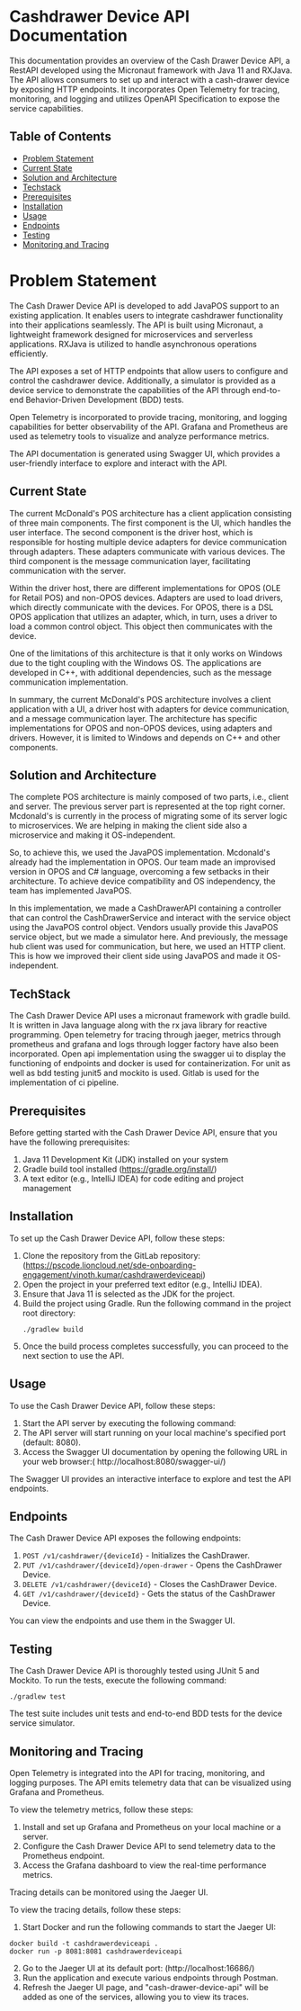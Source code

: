# Cashdrawer Device API Documentation

This documentation provides an overview of the Cash Drawer Device API, a RestAPI developed using the Micronaut framework with Java 11 and RXJava. The API allows consumers to set up and interact with a cash-drawer device by exposing HTTP endpoints. It incorporates Open Telemetry for tracing, monitoring, and logging and utilizes OpenAPI Specification to expose the service capabilities.

## Table of Contents

- [Problem Statement](#problem-statement)
- [Current State](#current-state)
- [Solution and Architecture](#solution-and-architecture)
- [Techstack](#techstack)
- [Prerequisites](#prerequisites)
- [Installation](#installation)
- [Usage](#usage)
- [Endpoints](#endpoints)
- [Testing](#testing)
- [Monitoring and Tracing](#monitoring-and-tracing)
  
# Problem Statement

The Cash Drawer Device API is developed to add JavaPOS support to an existing application. It enables users to integrate cashdrawer functionality into their applications seamlessly. The API is built using Micronaut, a lightweight framework designed for microservices and serverless applications. RXJava is utilized to handle asynchronous operations efficiently.

The API exposes a set of HTTP endpoints that allow users to configure and control the cashdrawer device. Additionally, a simulator is provided as a device service to demonstrate the capabilities of the API through end-to-end Behavior-Driven Development (BDD) tests.

Open Telemetry is incorporated to provide tracing, monitoring, and logging capabilities for better observability of the API. Grafana and Prometheus are used as telemetry tools to visualize and analyze performance metrics.

The API documentation is generated using Swagger UI, which provides a user-friendly interface to explore and interact with the API.

## Current State

The current McDonald's POS architecture has a client application consisting of three main components. The first component is the UI, which handles the user interface. The second component is the driver host, which is responsible for hosting multiple device adapters for device communication through adapters. These adapters communicate with various devices. The third component is the message communication layer, facilitating communication with the server.

Within the driver host, there are different implementations for OPOS (OLE for Retail POS) and non-OPOS devices. Adapters are used to load drivers, which directly communicate with the devices. For OPOS, there is a DSL OPOS application that utilizes an adapter, which, in turn, uses a driver to load a common control object. This object then communicates with the device.

One of the limitations of this architecture is that it only works on Windows due to the tight coupling with the Windows OS. The applications are developed in C++, with additional dependencies, such as the message communication implementation.

In summary, the current McDonald's POS architecture involves a client application with a UI, a driver host with adapters for device communication, and a message communication layer. The architecture has specific implementations for OPOS and non-OPOS devices, using adapters and drivers. However, it is limited to Windows and depends on C++ and other components.

## Solution and Architecture

The complete POS architecture is mainly composed of two parts, i.e., client and server. The previous server part is represented at the top right corner. Mcdonald's is currently in the process of migrating some of its server logic to microservices. We are helping in making the client side also a microservice and making it OS-independent. 

So, to achieve this, we used the JavaPOS implementation. Mcdonald's already had the implementation in OPOS. Our team made an improvised version in OPOS and C# language, overcoming a few setbacks in their architecture. To achieve device compatibility and OS independency, the team has implemented JavaPOS.

In this implementation, we made a CashDrawerAPI containing a controller that can control the CashDrawerService and interact with the service object using the JavaPOS control object. Vendors usually provide this JavaPOS service object, but we made a simulator here. And previously, the message hub client was used for communication, but here, we used an HTTP client. This is how we improved their client side using JavaPOS and made it OS-independent.

## TechStack

The Cash Drawer Device API uses a micronaut framework with gradle build.
It is written in Java language along with the rx java library for reactive programming. Open telemetry for tracing through jaeger, metrics through prometheus and grafana and logs through logger factory have also been incorporated. Open api implementation using the swagger ui to display the functioning of endpoints and docker is used for containerization. For unit as well as bdd testing junit5 and mockito is used. Gitlab is used for the implementation of ci pipeline.


## Prerequisites

Before getting started with the Cash Drawer Device API, ensure that you have the following prerequisites:
1. Java 11 Development Kit (JDK) installed on your system
2. Gradle build tool installed (https://gradle.org/install/)
3. A text editor (e.g., IntelliJ IDEA) for code editing and project management

## Installation

To set up the Cash Drawer Device API, follow these steps:

1. Clone the repository from the GitLab repository: (https://pscode.lioncloud.net/sde-onboarding-engagement/vinoth.kumar/cashdrawerdeviceapi)
2. Open the project in your preferred text editor (e.g., IntelliJ IDEA).
3. Ensure that Java 11 is selected as the JDK for the project.
4. Build the project using Gradle. Run the following command in the project root directory:
   ```
   ./gradlew build
   ```
5. Once the build process completes successfully, you can proceed to the next section to use the API.

## Usage

To use the Cash Drawer Device API, follow these steps:

1. Start the API server by executing the following command:
2. The API server will start running on your local machine's specified port (default: 8080).
3. Access the Swagger UI documentation by opening the following URL in your web browser:( http://localhost:8080/swagger-ui/)

The Swagger UI provides an interactive interface to explore and test the API endpoints.

## Endpoints

The Cash Drawer Device API exposes the following endpoints:

1. `POST /v1/cashdrawer/{deviceId}` - Initializes the CashDrawer.
2. `PUT /v1/cashdrawer/{deviceId}/open-drawer` - Opens the CashDrawer Device.
3. `DELETE /v1/cashdrawer/{deviceId}` - Closes the CashDrawer Device.
4. `GET /v1/cashdrawer/{deviceId}` - Gets the status of the CashDrawer Device.

You can view the endpoints and use them in the Swagger UI.

## Testing

The Cash Drawer Device API is thoroughly tested using JUnit 5 and Mockito. To run the tests, execute the following command:
```
./gradlew test
```
The test suite includes unit tests and end-to-end BDD tests for the device service simulator.

## Monitoring and Tracing

Open Telemetry is integrated into the API for tracing, monitoring, and logging purposes. The API emits telemetry data that can be visualized using Grafana and Prometheus.

To view the telemetry metrics, follow these steps:

1. Install and set up Grafana and Prometheus on your local machine or a server.
2. Configure the Cash Drawer Device API to send telemetry data to the Prometheus endpoint.
3. Access the Grafana dashboard to view the real-time performance metrics.

Tracing details can be monitored using the Jaeger UI.

To view the tracing details, follow these steps:

1. Start Docker and run the following commands to start the Jaeger UI:
```
docker build -t cashdrawerdeviceapi .
docker run -p 8081:8081 cashdrawerdeviceapi
```
2. Go to the Jaeger UI at its default port: (http://localhost:16686/)
3. Run the application and execute various endpoints through Postman.
4. Refresh the Jaeger UI page, and "cash-drawer-device-api" will be added as one of the services, allowing you to view its traces.





